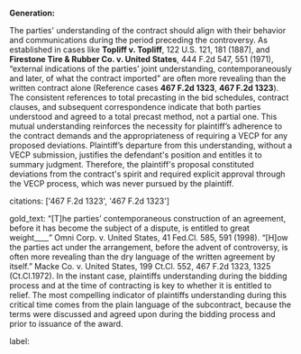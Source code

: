 **Generation:**

The parties' understanding of the contract should align with their behavior and communications during the period preceding the controversy. As established in cases like **Topliff v. Topliff**, 122 U.S. 121, 181 (1887), and **Firestone Tire & Rubber Co. v. United States**, 444 F.2d 547, 551 (1971), “external indications of the parties’ joint understanding, contemporaneously and later, of what the contract imported” are often more revealing than the written contract alone (Reference cases **467 F.2d 1323**, **467 F.2d 1323**). The consistent references to total precasting in the bid schedules, contract clauses, and subsequent correspondence indicate that both parties understood and agreed to a total precast method, not a partial one. This mutual understanding reinforces the necessity for plaintiff’s adherence to the contract demands and the appropriateness of requiring a VECP for any proposed deviations. Plaintiff’s departure from this understanding, without a VECP submission, justifies the defendant's position and entitles it to summary judgment. Therefore, the plaintiff's proposal constituted deviations from the contract's spirit and required explicit approval through the VECP process, which was never pursued by the plaintiff.

citations: ['467 F.2d 1323', '467 F.2d 1323']

gold_text: “[T]he parties’ contemporaneous construction of an agreement, before it has become the subject of a dispute, is entitled to great weight____” Omni Corp. v. United States, 41 Fed.Cl. 585, 591 (1998). “[H]ow the parties act under the arrangement, before the advent of controversy, is often more revealing than the dry language of the written agreement by itself.” Macke Co. v. United States, 199 Ct.Cl. 552, 467 F.2d 1323, 1325 (Ct.Cl.1972). In the instant case, plaintiffs understanding during the bidding process and at the time of contracting is key to whether it is entitled to relief. The most compelling indicator of plaintiffs understanding during this critical time comes from the plain language of the subcontract, because the terms were discussed and agreed upon during the bidding process and prior to issuance of the award.

label: 